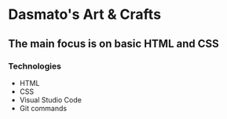 # Dasmato's Art & Crafts
## The main focus is on basic HTML and CSS 
### Technologies
+ HTML
+ CSS
+ Visual Studio Code 
+ Git commands 